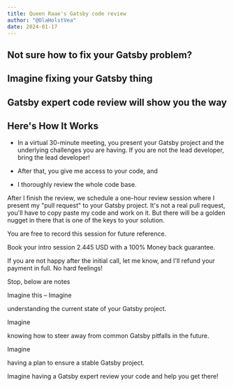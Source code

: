 ```yaml
---
title: Queen Raae's Gatsby code review
author: "@OlaHolstVea"
date: 2024-01-17
---
```


## Not sure how to fix your Gatsby problem?


## Imagine fixing your Gatsby thing


## Gatsby expert code review will show you the way


## Here's How It Works

- In a virtual 30-minute meeting, you present your Gatsby project and the underlying challenges you are having. If you are not the lead developer, bring the lead developer!

- After that, you give me access to your code, and
- I thoroughly review the whole code base.

After I finish the review, we schedule a one-hour review session where I present my "pull request" to your Gatsby project. It's not a real pull request, you'll have to copy paste my code and work on it. But there will be a golden nugget in there that is one of the keys to your solution.

You are free to record this session for future reference.

Book your intro session
2.445 USD with a 100% Money back guarantee.

If you are not happy after the initial call, let me know, and I'll refund your payment in full. No hard feelings!

Stop, below are notes

Imagine this – Imagine

understanding the current state of your Gatsby project.

Imagine

knowing how to steer away from common Gatsby pitfalls in the future.

Imagine

having a plan to ensure a stable Gatsby project.

Imagine having a Gatsby expert review your code and help you get there!
